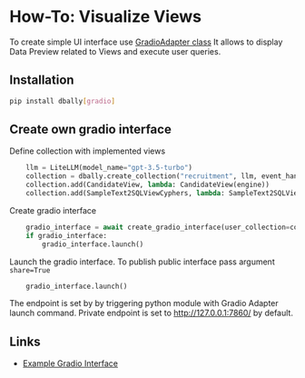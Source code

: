 # How-To: Visualize Views

To create simple UI interface use [GradioAdapter class](../../src/dbally/gradio/gradio_interface.py) It allows to display Data Preview related to Views
and execute user queries.

## Installation
```bash
pip install dbally[gradio]
```

## Create own gradio interface
Define collection with implemented views

```python
    llm = LiteLLM(model_name="gpt-3.5-turbo")
    collection = dbally.create_collection("recruitment", llm, event_handlers=[CLIEventHandler()])
    collection.add(CandidateView, lambda: CandidateView(engine))
    collection.add(SampleText2SQLViewCyphers, lambda: SampleText2SQLViewCyphers(create_freeform_memory_engine()))
```

Create gradio interface
```python
    gradio_interface = await create_gradio_interface(user_collection=collection)
    if gradio_interface:
        gradio_interface.launch()
```

Launch the gradio interface. To publish public interface pass argument `share=True`
```python
    gradio_interface.launch()
```

The endpoint is set by by triggering python module with Gradio Adapter launch command.
Private endpoint is set to http://127.0.0.1:7860/ by default.

## Links
* [Example Gradio Interface](../../examples/visualize_views_code.py)